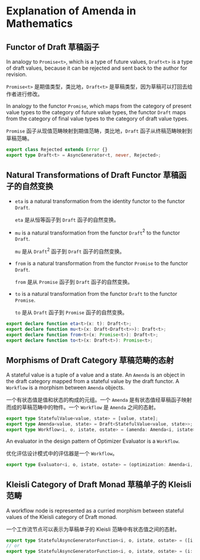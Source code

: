 # Explanation of Amenda in Mathematics

## Functor of Draft 草稿函子

In analogy to `Promise<t>`, which is a type of future values, `Draft<t>` is a type of draft values, because it can be rejected and sent back to the author for revision.

`Promise<t>` 是期值类型，类比地，`Draft<t>` 是草稿类型，因为草稿可以打回去给作者进行修改。

In analogy to the functor `Promise`, which maps from the category of present value types to the category of future value types, the functor `Draft` maps from the category of final value types to the category of draft value types.

`Promise` 函子从现值范畴映射到期值范畴，类比地，`Draft` 函子从终稿范畴映射到草稿范畴。

```ts
export class Rejected extends Error {}
export type Draft<t> = AsyncGenerator<t, never, Rejected>;
```

## Natural Transformations of Draft Functor 草稿函子的自然变换

-	`eta` is a natural transformation from the identity functor to the functor `Draft`.

	`eta` 是从恒等函子到 `Draft` 函子的自然变换。

-	`mu` is a natural transformation from the functor `Draft`$^2$ to the functor `Draft`.

	`mu` 是从 `Draft`$^2$ 函子到 `Draft` 函子的自然变换。

-	`from` is a natural transformation from the functor `Promise` to the functor `Draft`.

	`from` 是从 `Promise` 函子到 `Draft` 函子的自然变换。

-	`to` is a natural transformation from the functor `Draft` to the functor `Promise`.

	`to` 是从 `Draft` 函子到 `Promise` 函子的自然变换。

```ts
export declare function eta<t>(x: t): Draft<t>;
export declare function mu<t>(x: Draft<Draft<t>>): Draft<t>;
export declare function from<t>(x: Promise<t>): Draft<t>;
export declare function to<t>(x: Draft<t>): Promise<t>;
```

## Morphisms of Draft Category 草稿范畴的态射

A stateful value is a tuple of a value and a state. An `Amenda` is an object in the draft category mapped from a stateful value by the draft functor. A `Workflow` is a morphism between `Amenda` objects.

一个有状态值是值和状态的构成的元组。一个 `Amenda` 是有状态值经草稿函子映射而成的草稿范畴中的物件。一个 `Workflow` 是 `Amenda` 之间的态射。

```ts
export type StatefulValue<value, state> = [value, state];
export type Amenda<value, state> = Draft<StatefulValue<value, state>>;
export type Workflow<i, o, istate, ostate> = (amenda: Amenda<i, istate>) => Amenda<o, ostate>;
```

An evaluator in the design pattern of Optimizer Evaluator is a `Workflow`.

优化评估设计模式中的评估器是一个 `Workflow`。

```ts
export type Evaluator<i, o, istate, ostate> = (optimization: Amenda<i, istate>) => Amenda<o, ostate>;
```

## Kleisli Category of Draft Monad 草稿单子的 Kleisli 范畴

A workflow node is represented as a curried morphism between stateful values of the Kleisli category of Draft monad.

一个工作流节点可以表示为草稿单子的 Kleisli 范畴中有状态值之间的态射。

```ts
export type StatefulAsyncGeneratorFunction<i, o, istate, ostate> = ([i, istate]: StatefulValue<i, istate>) => Amenda<o, ostate>;
// or
export type StatefulAsyncGeneratorFunction<i, o, istate, ostate> = (i: i, istate: istate) => Amenda<o, ostate>;
```
